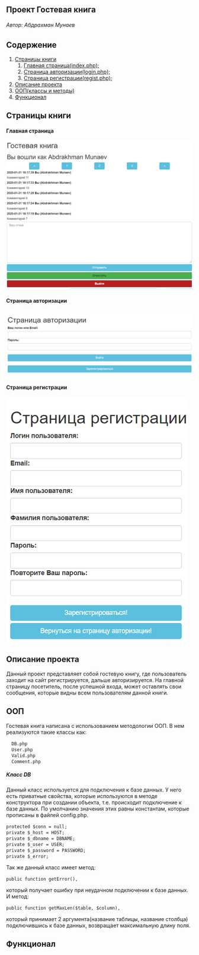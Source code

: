 ## Проект Гостевая книга ## 
###### Автор: Абдрахман Мунаев
## Содержение ##
1) [Страницы книги](#Страницы-книги)
    1) [Главная страница(index.php);](#Главная-страница) 
    2) [Страница авторизации(login.php);](#Страница-авторизации)
    3) [Страница регистрации(regist.php);](#Страница-регистрации)
2) [Описание проекта](#Описание-проекта)
3) [ООП(классы и методы)](#ООП)
4) [Функционал](#Функционал)


## Страницы книги
#### Главная страница
![index](img/ind.png "ind")

#### Страница авторизации
![log](img/log.png "log")

#### Страница регистрации
![reg](img/reg.png "reg")

## Описание проекта
Данный проект представляет собой гостевую книгу,
где пользователь заходит на сайт регистрируется,
дальше авторизируется.
На главной страницу посетитель, после успешной входа,
может оставлять свои сообщения, которые видны всем
пользователям данной книги.

## ООП 
Гостевая книга написана с использованием методологии ООП.
В нем реализуются такие классы как:  
      
      DB.php
      User.php
      Valid.php
      Comment.php

##### Класс DB
Данный класс используется для подключения к базе данных.
У него есть приватные свойства, которые используются в методе конструктора при создании объекта, т.е. происходит подключение к базе данных. По умолчанию значения этих равны константам, 
которые прописаны в файлей config.php.  
    
    protected $conn = null;
    private $_host = HOST;
    private $_dbname = DBNAME;
    private $_user = USER;
    private $_password = PASSWORD;
    private $_error;
Так же данный класс имеет метод:  
    
    public function getError(),  

который получает ошибку при неудачном подключении к базе данных.  
И метод:  

    public function getMaxLen($table, $column),  

который принимает 2 аргумента(название таблицы, название столбца)  
подключившись к базе данных, возвращает максимальную длину поля. 

       

## Функционал


